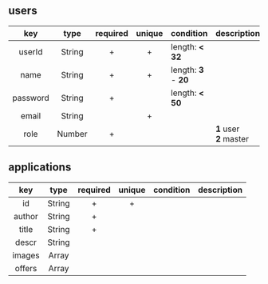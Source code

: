 ## users

|key         |type        |required|unique|condition                      |description                 |
|:-:         |:-:         |:-:     |:-:   |--                             |--                          |
|userId      |String      |+       |+     |length: **< 32**               |                            |
|name        |String      |+       |+     |length: **3** - **20**         |                            |
|password    |String      |+       |      |length: **< 50**               |                            |
|email       |String      |        |+     |                               |                            |
|role        |Number      |+       |      |                               |**1** user<br/> **2** master|

## applications

|key         |type        |required|unique|condition                      |description                 |
|:-:         |:-:         |:-:     |:-:   |--                             |--                          |
|id          |String      |+       |+     |                               |                            |
|author      |String      |+       |      |                               |                            |
|title       |String      |+       |      |                               |                            |
|descr       |String      |        |      |                               |                            |
|images      |Array       |        |      |                               |                            |
|offers      |Array       |        |      |                               |                            |
